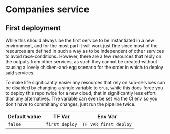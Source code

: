 # Companies service

## First deployment

While this should always be the first service to be instantiated in a new environment, and for the most part it will work just fine since
most of the resources are defined in such a way as to be independent of other services to avoid race-conditions. However, there are a few
resources that reply on the outputs from other services, as such they cannot be created without causing a lovely chicken-and-egg scenario
for the order in which to deploy said services.

To make life significantly easier any resources that rely on sub-services can be disabled by changing a single variable to `true`, while
this does force you to deploy this repo twice for a new cloud, that in significantly less effort than any alternatives. The variable can
even be set via the CI env so you don't have to commit any changes, just run the pipeline twice.

| Default value | TF Var         | Env Var               |
| ------------- | -------------- | --------------------- |
| `false`       | `first_deploy` | `TF_VAR_first_deploy` |
